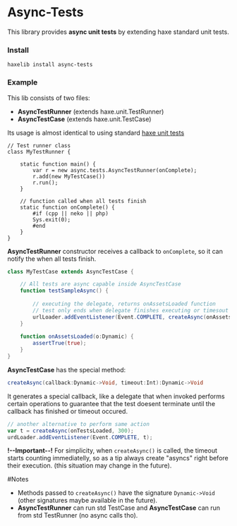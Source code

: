 # Async-Tests
This library provides **async unit tests** by extending haxe standard unit tests.
### Install
```
haxelib install async-tests
```
### Example
This lib consists of two files:

* **AsyncTestRunner** (extends haxe.unit.TestRunner) 
* **AsyncTestCase** (extends haxe.unit.TestCase)

Its usage is almost identical to using standard [haxe unit tests]

```astionscript
// Test runner class
class MyTestRunner {
	
	static function main() {
		var r = new async.tests.AsyncTestRunner(onComplete);
		r.add(new MyTestCase())
		r.run();
	}
	
	// function called when all tests finish
	static function onComplete() {
		#if (cpp || neko || php)
		Sys.exit(0);
		#end
	}
}
```
 **AsyncTestRunner** constructor receives a callback to ```onComplete```, so it can notify the when all tests finish.
```actionscript
class MyTestCase extends AsyncTestCase {

	// All tests are async capable inside AsyncTestCase
	function testSampleAsync() {
	
		// executing the delegate, returns onAssetsLoaded function
		// test only ends when delegate finishes executing or timesout
		urlLoader.addEventListener(Event.COMPLETE, createAsync(onAssetsLoaded, 300));
	}
	
	function onAssetsLoaded(o:Dynamic) {
		assertTrue(true);
	}
}
```

**AsyncTestCase** has the special method:
```actionscript
createAsync(callback:Dynamic->Void, timeout:Int):Dynamic->Void
``` 
It generates a special callback, like a delegate that when invoked performs certain operations to guarantee that the test doesent terminate until the callback has finished or timeout occured.

```actionscript
// another alternative to perform same action
var t = createAsync(onTestsLoaded, 300);
urdLoader.addEventListener(Event.COMPLETE, t);
```

**!--Important--!** For simplicity, when ```createAsync()``` is called, the timeout starts counting immediatelly, so as a tip always create "asyncs" right before their execution. (this situation may change in the future).

#Notes

* Methods passed to ```createAsync()``` have the signature ```Dynamic->Void``` (other signatures maybe available in the future).
* **AsyncTestRunner** can run std TestCase and **AsyncTestCase** can run from std TestRunner (no async calls tho).



[haxe unit tests]:http://old.haxe.org/doc/cross/unit
